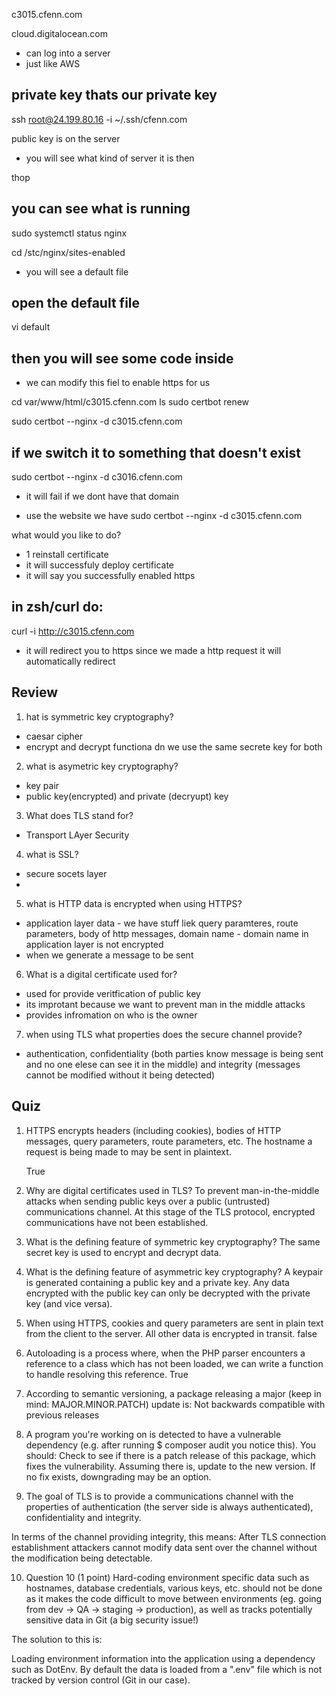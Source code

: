 
c3015.cfenn.com

cloud.digitalocean.com
- can log into a server
- just like AWS

## private key thats our private key
ssh root@24.199.80.16 -i ~/.ssh/cfenn.com

public key is on the server

- you will see what kind of server it is then

thop

## you can see what is running
sudo systemctl status nginx

cd /stc/nginx/sites-enabled
- you will see a default file

## open the default file
vi default

## then you will see some code inside
- we can modify this fiel to enable https for us

cd var/www/html/c3015.cfenn.com
ls
sudo certbot renew

sudo certbot --nginx -d c3015.cfenn.com

## if we switch it to something that doesn't exist
sudo certbot --nginx -d c3016.cfenn.com
- it will fail if we dont have that domain


- use the website we have
sudo certbot --nginx -d c3015.cfenn.com

what would you like to do?
- 1 reinstall certificate
- it will successfuly deploy certificate
- it will say you successfully enabled https


## in zsh/curl do:
curl -i http://c3015.cfenn.com
- it will redirect you to https since we made a http request it will automatically redirect

## Review
1. hat is symmetric key cryptography?
- caesar cipher
- encrypt and decrypt functiona dn we use the same secrete key for both

2. what is asymetric key cryptography?
- key pair
- public key(encrypted) and private (decryupt) key

3. What does TLS stand for?
- Transport LAyer Security

4. what is SSL?
- secure socets layer
- 

5. what is HTTP data is encrypted when using HTTPS?
- application layer data - we have stuff liek query paramteres, route parameters, body of http messages, domain name - domain name in application layer is not encrypted
- when we generate a message to be sent

6. What is a digital certificate used for?
- used for provide veritfication of public key
- its improtant because we want to prevent man in the middle attacks
- provides infromation on who is the owner

7. when using TLS what properties does the secure channel provide?
- authentication, confidentiality (both parties know message is being sent and no one elese can see it in the middle) and integrity (messages cannot be modified without it being detected)

## Quiz

1. HTTPS encrypts headers (including cookies), bodies of HTTP messages, query parameters, route parameters, etc. The hostname a request is being made to may be sent in plaintext.

	True

2. Why are digital certificates used in TLS?
To prevent man-in-the-middle attacks when sending public keys over a public (untrusted) communications channel. At this stage of the TLS protocol, encrypted communications have not been established.

3. What is the defining feature of symmetric key cryptography?
The same secret key is used to encrypt and decrypt data.

4. What is the defining feature of asymmetric key cryptography?
A keypair is generated containing a public key and a private key. Any data encrypted with the public key can only be decrypted with the private key (and vice versa).

5. When using HTTPS, cookies and query parameters are sent in plain text from the client to the server. All other data is encrypted in transit.
false

6. Autoloading is a process where, when the PHP parser encounters a reference to a class which has not been loaded, we can write a function to handle resolving this reference.
True

7. According to semantic versioning, a package releasing a major (keep in mind: MAJOR.MINOR.PATCH) update is:
Not backwards compatible with previous releases

8. A program you're working on is detected to have a vulnerable dependency (e.g. after running $ composer audit you notice this). You should:
Check to see if there is a patch release of this package, which fixes the vulnerability. Assuming there is, update to the new version. If no fix exists, downgrading may be an option.

9. The goal of TLS is to provide a communications channel with the properties of authentication (the server side is always authenticated), confidentiality and integrity.

In terms of the channel providing integrity, this means:
After TLS connection establishment attackers cannot modify data sent over the channel without the modification being detectable.

10. Question 10 (1 point) 
Hard-coding environment specific data such as hostnames, database credentials, various keys, etc. should not be done as it makes the code difficult to move between environments (eg. going from dev -> QA -> staging -> production), as well as tracks potentially sensitive data in Git (a big security issue!)

The solution to this is:

Loading environment information into the application using a dependency such as DotEnv. By default the data is loaded from a ".env" file which is not tracked by version control (Git in our case).
